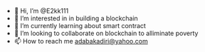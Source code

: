 - 👋 Hi, I’m @E2kk111
- 👀 I’m interested in in building a blockchain 
- 🌱 I’m currently learning about smart contract 
- 💞️ I’m looking to collaborate on blockchain to alliminate poverty
- 📫 How to reach me adabakadiri@yahoo.com
<!---
E2kk111/E2kk111 is a ✨ special ✨ repository because its `README.md` (this file) appears on your GitHub profile.
You can click the Preview link to take a look at your changes.
--->
